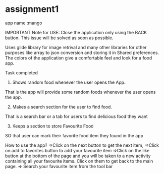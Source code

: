 # assignment1

app name :mango

IMPORTANT Note for USE:
Close the application only using the BACK button. 
This issue will be solved as soon as possible.


Uses glide library for image retrival and many other libraries for other purposes like array to json conversion and storing it in Shared preferences.
The colors of the application give a comfortable feel and look for a food app.

Task completed 
1. Shows random food whenever the user opens the App.

That is the app will provide some random foods whenever the
user opens the app.

2. Makes a search section for the user to find food.

That is a search bar or a tab for users to find delicious food they
want

3. Keeps a section to store Favourite Food

SO that user can mark their favorite food item they found in the
app



How to use the app?
=>Click on the next button to get the next item,
=>Click on add to favorites button to add your favourite item 
=>Click on the like button at the bottom of the page and you will be taken to a new activity containing all your favourite items. Click on them to get back to the main page.
=> Search your favourite item from the tool bar
